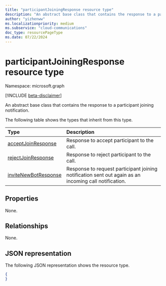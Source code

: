 ```yaml
---
title: "participantJoiningResponse resource type"
description: "An abstract base class that contains the response to a participant joining notification."
author: "yizhenww"
ms.localizationpriority: medium
ms.subservice: "cloud-communications"
doc_type: resourcePageType
ms.date: 07/22/2024
---
```


# participantJoiningResponse resource type

Namespace: microsoft.graph

[!INCLUDE [beta-disclaimer](../../includes/beta-disclaimer.md)]

An abstract base class that contains the response to a participant joining notification.

The following table shows the types that inherit from this type.

| Type                                                   | Description                                                                                          |
| :----------------------------------------------------- | :--------------------------------------------------------------------                                |
| [acceptJoinResponse](./acceptjoinresponse.md)          | Response to accept participant to the call.                                                           |
| [rejectJoinResponse](./rejectjoinresponse.md)          | Response to reject participant to the call.                                                           |
| [inviteNewBotResponse](./invitenewbotresponse.md)      | Response to request participant joining notification sent out again as an incoming call notification. |

## Properties
None.

## Relationships
None.

## JSON representation

The following JSON representation shows the resource type.

<!-- {
  "blockType": "resource",
  "optionalProperties": [],
  "abstract": true,
  "@odata.type": "microsoft.graph.participantJoiningResponse"
}-->
```json
{
}
```

<!-- uuid: 8fcb5dbc-d5aa-4681-8e31-b001d5168d79
2015-10-25 14:57:30 UTC -->
<!--
{
  "type": "#page.annotation",
  "description": "participantJoiningResponse resource",
  "keywords": "",
  "section": "documentation",
  "tocPath": "",
  "suppressions": []
}
-->

